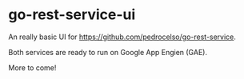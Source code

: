 # go-rest-service-ui

An really basic UI for https://github.com/pedrocelso/go-rest-service.

Both services are ready to run on Google App Engien (GAE).

More to come!
